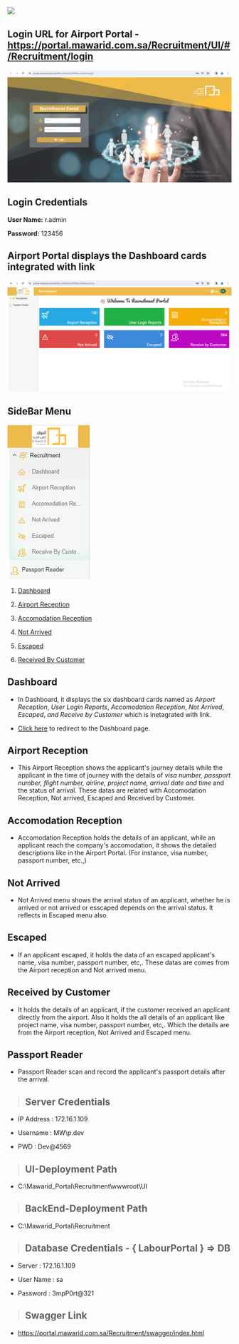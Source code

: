 ![](https://portal.mawarid.com.sa/System/assets/images/mawarid-logo-2.png)

## **Login URL for Airport Portal** -https://portal.mawarid.com.sa/Recruitment/UI/#/Recruitment/login

![](./Airport%20Portal%20Login%20page.png)

## **Login Credentials**

**User Name:** r.admin

**Password:** 123456

## Airport Portal displays the Dashboard cards integrated with link

![](./Airport%20Portal%20Welcome%20page.png)

## **SideBar Menu**

![](./Airport%20Portal%20sidebar.png)

1. [Dashboard](https://portal.mawarid.com.sa/Recruitment/UI/#/Recruitment/home)

2. [Airport Reception](https://portal.mawarid.com.sa/Recruitment/UI/#/Recruitment/Remote/71)

3. [Accomodation Reception](https://portal.mawarid.com.sa/Recruitment/UI/#/Recruitment/Remote/61)

4. [Not Arrived](https://portal.mawarid.com.sa/Recruitment/UI/#/Recruitment/Remote/62)

5. [Escaped](https://portal.mawarid.com.sa/Recruitment/UI/#/Recruitment/Remote/72)

6. [Received By Customer](https://portal.mawarid.com.sa/Recruitment/UI/#/Recruitment/Remote/75)

## **Dashboard**

  - In Dashboard, it displays the six dashboard cards named as _Airport  Reception_, _User Login Reports_, _Accomodation Reception_, _Not Arrived_, _Escaped_, _and_ _Receive by Customer_ which is inetagrated with link.

  - [Click here](https://portal.mawarid.com.sa/Recruitment/UI/#/Recruitment/home) to redirect to the Dashboard page.

## **Airport Reception**

  - This Airport Reception shows the applicant's journey details while the applicant in the time of journey with the details of _visa number, passport number, flight number, airline, project name, arrival date and time_ and the status of arrival. These datas are related with Accomodation Reception, Not arrived, Escaped and Received by Customer.

## **Accomodation Reception** 

  - Accomodation Reception holds the details of an applicant, while an applicant reach the company's accomodation, it shows the detailed descriptions like in the Airport Portal. (For instance, visa number, passport number, etc.,)

## **Not Arrived**

  - Not Arrived menu shows the arrival status of an applicant, whether he is arrived or not arrived or esscaped depends on the arrival status. It reflects in Escaped menu also.

## **Escaped**

  - If an applicant escaped, it holds the data of an escaped applicant's name, visa number, passport number, etc,. These datas are comes from the Airport reception and Not arrived menu.

## **Received by Customer**

  - It holds the details of an applicant, if the customer received an applicant directly from the airport. Also it holds the all details of an applicant like project name, visa number, passport number, etc,. Which the details are from the Airport reception, Not Arrived and Escaped menu.

## **Passport Reader**

  - Passport Reader scan and record the applicant's passport details  after the arrival.

> ## **Server Credentials**

  - IP Address : 172.16.1.109

  - Username : MW\p.dev

  - PWD : Dev@4569

> ## **UI-Deployment Path**

  - C:\Mawarid_Portal\Recruitment\wwwroot\UI

> ## **BackEnd-Deployment Path**

  - C:\Mawarid_Portal\Recruitment

> ## **Database Credentials** -  { LabourPortal } => DB

  - Server : 172.16.1.109

  - User Name : sa

  - Password : 3mpP0rt@321

> ## **Swagger Link**

  - https://portal.mawarid.com.sa/Recruitment/swagger/index.html

  

  

